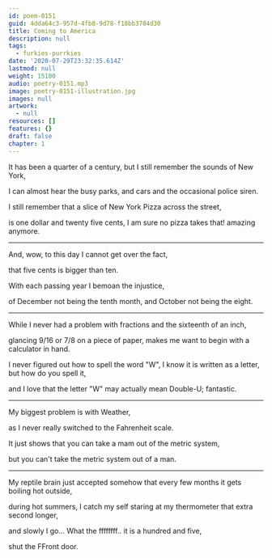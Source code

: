 ```yaml
---
id: poem-0151
guid: 4dda64c3-957d-4fb8-9d78-f18bb3784d30
title: Coming to America
description: null
tags:
  - furkies-purrkies
date: '2020-07-29T23:32:35.614Z'
lastmod: null
weight: 15100
audio: poetry-0151.mp3
image: poetry-0151-illustration.jpg
images: null
artwork:
  - null
resources: []
features: {}
draft: false
chapter: 1
---
```


It has been a quarter of a century, but I still remember the sounds of New York,

I can almost hear the busy parks, and cars and the occasional police siren.

I still remember that a slice of New York Pizza across the street,

is one dollar and twenty five cents, I am sure no pizza takes that! amazing anymore.

---

And, wow, to this day I cannot get over the fact,

that five cents is bigger than ten.

With each passing year I bemoan the injustice,

of December not being the tenth month, and October not being the eight.

---

While I never had a problem with fractions and the sixteenth of an inch,

glancing 9/16 or 7/8 on a piece of paper, makes me want to begin with a calculator in hand.

I never figured out how to spell the word "W", I know it is written as a letter, but how do you spell it,

and I love that the letter "W" may actually mean Double-U; fantastic.

---

My biggest problem is with Weather,

as I never really switched to the Fahrenheit scale.

It just shows that you can take a mam out of the metric system,

but you can't take the metric system out of a man.

---

My reptile brain just accepted somehow that every few months it gets boiling hot outside,

during hot summers, I catch my self staring at my thermometer that extra second longer,

and slowly I go... What the ffffffff.. it is a hundred and five,

shut the FFront door.
